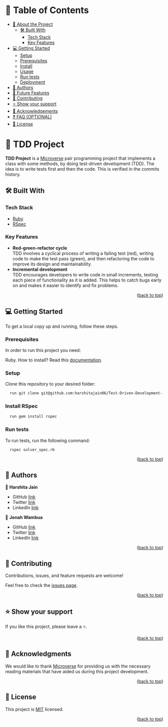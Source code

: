 <a name="readme-top"></a>

<!-- TABLE OF CONTENTS -->

# 📗 Table of Contents

- [📖 About the Project](#about-project)
  - [🛠 Built With](#built-with)
    - [Tech Stack](#tech-stack)
    - [Key Features](#key-features)
- [💻 Getting Started](#getting-started)
  - [Setup](#setup)
  - [Prerequisites](#prerequisites)
  - [Install](#install)
  - [Usage](#usage)
  - [Run tests](#run-tests)
  - [Deployment](#triangular_flag_on_post-deployment)
- [👥 Authors](#authors)
- [🔭 Future Features](#future-features)
- [🤝 Contributing](#contributing)
- [⭐️ Show your support](#support)
- [🙏 Acknowledgements](#acknowledgements)
- [❓ FAQ (OPTIONAL)](#faq)
- [📝 License](#license)

<!-- PROJECT DESCRIPTION -->

# 📖 TDD Project <a name="about-project"></a>

**TDD Project** is a [Microverse](https://www.microverse.org/) pair programming project that implements a class with some methods, by doing test-driven development (TDD). The idea is to write tests first and then the code. This is verified in the commits history.

## 🛠 Built With <a name="built-with"></a>

### Tech Stack <a name="tech-stack"></a>

- [Ruby](https://www.ruby-lang.org/en/)
- [RSpec](https://rspec.info/)

<!-- Features -->

### Key Features <a name="key-features"></a>

- **Red-green-refactor cycle**<br>TDD involves a cyclical process of writing a failing test (red), writing code to make the test pass (green), and then refactoring the code to improve its design and maintainability.
- **Incremental development**<br>TDD encourages developers to write code in small increments, testing each piece of functionality as it is added. This helps to catch bugs early on and makes it easier to identify and fix problems.

<p align="right">(<a href="#readme-top">back to top</a>)</p>

<!-- GETTING STARTED -->

## 💻 Getting Started <a name="getting-started"></a>

To get a local copy up and running, follow these steps.

### Prerequisites

In order to run this project you need:

Ruby. How to install? Read this [documentation](https://www.ruby-lang.org/en/documentation/installation/).

### Setup

Clone this repository to your desired folder:

```sh
  run git clone git@github.com:harshitajain06/Test-Driven-Development-.git
```

### Install RSpec

```sh
  run gem install rspec
```

### Run tests

To run tests, run the following command:

```sh
  rspec solver_spec.rb
```

<p align="right">(<a href="#readme-top">back to top</a>)</p>

<!-- AUTHORS -->

## 👥 Authors <a name="authors"></a>

👤 **Harshita Jain**

- GitHub [link](https://github.com/harshitajain06)
- Twitter [link](https://twitter.com/harshitajain06)
- LinkedIn [link](https://www.linkedin.com/in/harshitajain06/)

👤 **Jonah Wambua**

- GitHub [link](https://github.com/DJ-MrJay)
- Twitter [link](https://twitter.com/jonah_wambua)
- LinkedIn [link](https://www.linkedin.com/in/jonah-wambua/)

<p align="right">(<a href="#readme-top">back to top</a>)</p>

<!-- CONTRIBUTING -->

## 🤝 Contributing <a name="contributing"></a>

Contributions, issues, and feature requests are welcome!

Feel free to check the [issues page](../../issues/).

<p align="right">(<a href="#readme-top">back to top</a>)</p>

<!-- SUPPORT -->

## ⭐️ Show your support <a name="support"></a>

If you like this project, please leave a ⭐️.

<p align="right">(<a href="#readme-top">back to top</a>)</p>

<!-- ACKNOWLEDGEMENTS -->

## 🙏 Acknowledgments <a name="acknowledgements"></a>

We would like to thank [Microverse](https://www.microverse.org/) for providing us with the necessary reading materials that have aided us during this project development.

<p align="right">(<a href="#readme-top">back to top</a>)</p>

<!-- LICENSE -->

## 📝 License <a name="license"></a>

This project is [MIT](./MIT.md) licensed.

<p align="right">(<a href="#readme-top">back to top</a>)</p>
